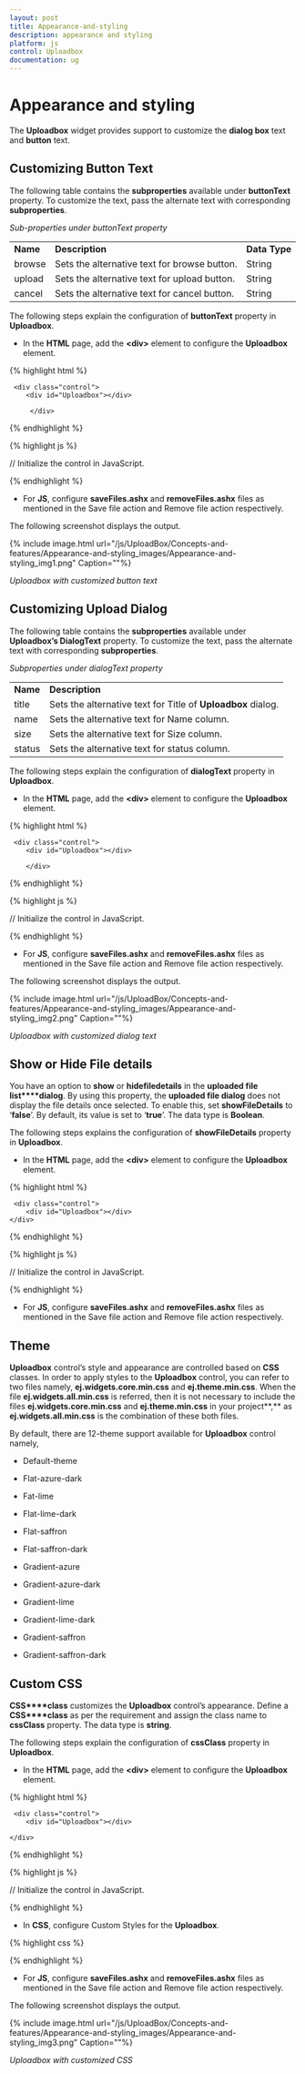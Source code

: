 ```yaml
---
layout: post
title: Appearance-and-styling
description: appearance and styling 
platform: js
control: Uploadbox
documentation: ug
---
```


# Appearance and styling 

The **Uploadbox** widget provides support to customize the **dialog box** text and **button** text. 

## Customizing Button Text

The following table contains the **subproperties** available under **buttonText** property. To customize the text, pass the alternate text with corresponding **subproperties**. 

_Sub-properties under buttonText property_

<table>
<tr>
<td>
<b>Name</b></td><td>
<b>Description</b></td><td>
<b>Data Type</b></td></tr>
<tr>
<td>
browse</td><td>
Sets the alternative text for browse button. </td><td>
String</td></tr>
<tr>
<td>
upload</td><td>
Sets the alternative text for upload button. </td><td>
String</td></tr>
<tr>
<td>
cancel</td><td>
Sets the alternative text for cancel button. </td><td>
String</td></tr>
</table>


The following steps explain the configuration of **buttonText** property in **Uploadbox**. 

* In the **HTML** page, add the **&lt;div&gt;** element to configure the **Uploadbox** element.

{% highlight html %}



     <div class="control">
        <div id="Uploadbox"></div>

         </div>

{% endhighlight %}

{% highlight js %}


 
 // Initialize the control in JavaScript.
<script type="text/javascript">
        $(function () {
//Declaration.
            $("#uploadbox").ejUploadbox({
                saveUrl: "saveFiles.ashx",
                removeUrl: "removeFiles.ashx",
                buttonText:{ browse:"Choose File", upload:"Upload File", cancel:"Cancel Upload"}
            });	
        });
    </script>

{% endhighlight %}

* For **JS**, configure **saveFiles.ashx** and **removeFiles.ashx** files as mentioned in the Save file action and Remove file action respectively.

The following screenshot displays the output.



{% include image.html url="/js/UploadBox/Concepts-and-features/Appearance-and-styling_images/Appearance-and-styling_img1.png" Caption=""%}

_Uploadbox with customized button text_

## Customizing Upload Dialog

The following table contains the **subproperties** available under **Uploadbox’s DialogText** property. To customize the text, pass the alternate text with corresponding **subproperties**. 

_Subproperties under dialogText property_

<table>
<tr>
<td>
<b>Name</b></td><td>
<b>Description</b></td></tr>
<tr>
<td>
title</td><td>
Sets the alternative text for Title of <b>Uploadbox</b> dialog. </td></tr>
<tr>
<td>
name</td><td>
Sets the alternative text for Name column.  </td></tr>
<tr>
<td>
size</td><td>
Sets the alternative text for Size column. </td></tr>
<tr>
<td>
status</td><td>
Sets the alternative text for status column.</td></tr>
</table>

The following steps explain the configuration of **dialogText** property in **Uploadbox**. 

* In the **HTML** page, add the **&lt;div&gt;** element to configure the **Uploadbox** element.

{% highlight html %}



     <div class="control">
        <div id="Uploadbox"></div>

        </div>


{% endhighlight %}

{% highlight js %}



 // Initialize the control in JavaScript.
<script type="text/javascript">
        $(function () {
//Declaration.
            $("#uploadbox").ejUploadbox({
                saveUrl: "saveFiles.ashx",
                removeUrl: "removeFiles.ashx",
                dialogText: { title: "Upload File List", name: "File Name", size: "File Size", status: "File Status" }
            });
        });
    </script>


{% endhighlight %}

* For **JS**, configure **saveFiles.ashx** and **removeFiles.ashx** files as mentioned in the Save file action and Remove file action respectively. 

The following screenshot displays the output.



{% include image.html url="/js/UploadBox/Concepts-and-features/Appearance-and-styling_images/Appearance-and-styling_img2.png" Caption=""%}

_Uploadbox with customized dialog text_

## Show or Hide File details 

You have an option to **show** or **hide****file****details** in the **uploaded file list****dialog**. By using this property, the **uploaded file dialog** does not display the file details once selected. To enable this, set **showFileDetails** to ‘**false**’. By default, its value is set to ‘**true**’. The data type is **Boolean**.

The following steps explains the configuration of **showFileDetails** property in **Uploadbox**.

* In the **HTML** page, add the **&lt;div&gt;** element to configure the **Uploadbox** element.

{% highlight html %}



     <div class="control">
        <div id="Uploadbox"></div>
    </div>

{% endhighlight %}

{% highlight js %}



  // Initialize the control in JavaScript.
<script type="text/javascript">
        $(function () {
//Declaration.
            $("#uploadbox").ejUploadbox({
                saveUrl: "saveFiles.ashx",
                removeUrl: "removeFiles.ashx",
                showFileDetails:false
        });
        });
    </script>


{% endhighlight %}

* For **JS**, configure **saveFiles.ashx** and **removeFiles.ashx** files as mentioned in the Save file action and Remove file action respectively.

## Theme

**Uploadbox** control’s style and appearance are controlled based on **CSS** classes. In order to apply styles to the **Uploadbox** control, you can refer to two files namely, **ej.widgets.core.min.css** and **ej.theme.min.css**. When the file **ej.widgets.all.min.css** is referred, then it is not necessary to include the files **ej.widgets.core.min.css** and **ej.theme.min.css** in your project**,** as **ej.widgets.all.min.css** is the combination of these both files. 

By default, there are 12-theme support available for **Uploadbox** control namely,

* Default-theme

* Flat-azure-dark

* Fat-lime

* Flat-lime-dark

* Flat-saffron

* Flat-saffron-dark

* Gradient-azure

* Gradient-azure-dark

* Gradient-lime

* Gradient-lime-dark

* Gradient-saffron

* Gradient-saffron-dark



## Custom CSS

**CSS****class** customizes the **Uploadbox** control’s appearance. Define a **CSS****class** as per the requirement and assign the class name to **cssClass** property. The data type is **string**. 

The following steps explain the configuration of **cssClass** property in **Uploadbox**. 

* In the **HTML** page, add the **&lt;div&gt;** element to configure the **Uploadbox** element.



{% highlight html %}



     <div class="control">
        <div id="Uploadbox"></div>

    </div>


{% endhighlight %}

{% highlight js %}




// Initialize the control in JavaScript.
<script>
  $(function () {
//Declaration.
            $("#uploadbox").ejUploadbox({
                saveUrl: "saveFiles.ashx",
                removeUrl: "removeFiles.ashx",
                cssClass: "customcss"
            });
        });

</script>
{% endhighlight %}

* In **CSS**, configure Custom Styles for the **Uploadbox**.

{% highlight css %}


  <style class="cssStyles">
      .customcss.e-uploadbox.e-widget .e-selectpart.e-select{
            background-color: #FFFFCC;
            font-weight: bold; 
            font-family: sans-serif;
        }
    </style>


{% endhighlight %}



* For **JS**, configure **saveFiles.ashx** and **removeFiles.ashx** files as mentioned in the Save file action and Remove file action respectively.

The following screenshot displays the output.



{% include image.html url="/js/UploadBox/Concepts-and-features/Appearance-and-styling_images/Appearance-and-styling_img3.png" Caption=""%}

_Uploadbox with customized CSS_


